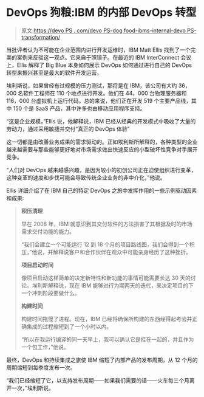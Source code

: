 # DevOps 狗粮:IBM 的内部 DevOps 转型

> 原文:[https://devo PS . com/devo PS-dog food-ibms-internal-devo PS-transformation/](https://devops.com/devops-dogfood-ibms-internal-devops-transformation/)

当批评者认为不可能在企业范围内进行开发运维时，IBM Matt Ellis 找到了一个完美的案例来反驳这一观点。它来自于照镜子。在最近的 IBM InterConnect 会议上，Ellis 解释了 Big Blue 本身如何展示 DevOps 如何通过进行自己的 DevOps 转型来振兴甚至是最大的软件开发运营。

埃利斯说，如果曾经有过规模的压力测试，那将是在 IBM，该公司有大约 36，000 名软件工程师在 110 个地点进行开发。他们在 44，000 台物理服务器和 116，000 台虚拟机上运行代码。总的来说，他们正在开发 519 个主要产品线，其中 150 个是 SaaS 产品，其中许多也由移动应用程序支持。

“这是企业规模，”Ellis 说，他解释说，IBM 已经从经典的开发模式中吸收了大量的劳动力，通过采用敏捷并交付“真正的 DevOps 体验”

这一切都是由改善业务成果的需求驱动的。正如埃利斯所解释的，各种类型的企业越来越需要与那些能够更好地对市场需求做出快速反应的小型破坏性竞争对手展开竞争。

“人们对 DevOps 越来越感兴趣，是因为较小的初创公司正在迫使组织进行变革，这种变革的速度和步伐可能会导致传统企业业务的非中介化，”他说。

Ellis 详细介绍了在 IBM 自己的特定 DevOps 之旅中发挥作用的一些示例驱动因素和成果:

> **积压清理**
> 
> 早在 2008 年，IBM 就意识到其交付软件的方法损害了其根据及时的市场需求交付功能的能力。
> 
> “我们会建立一个可能运行 12 到 18 个月的项目路线图，我们会得到一个积压，”他说，并解释说客户和合作伙伴在观众中可能亲身经历了这种挫折。
> 
> **项目启动时间**
> 
> 像项目启动这样简单的决定新特性和新功能的事情可能需要长达 30 天的讨论。埃利斯解释说，现在 IBM 能够进行为期两天的迭代，来决定项目的下一个冲刺阶段要做什么。
> 
> **构建时间**
> 
> 构建时间拖慢了进程。现在，IBM 已经将确保所构建的东西经得起考验并正确集成的过程缩短到了一个小时以内。
> 
> “所以在我运行编译的同一天早上，我可以确认它是挂在一起的，并且作为一个包工作，”他说。

最终，DevOps 和持续集成之旅使 IBM 缩短了内部产品的发布周期，从 12 个月的周期缩短到每季度发布一次。

“我们已经缩短了它，以支持发布周期——如果我们需要的话——火车每三个月离开一次，”埃利斯说。